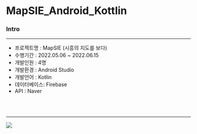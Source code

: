 # MapSIE_Android_Kottlin


### Intro

<hr>

   -  프로젝트명  : MapSIE (시흥의 지도를 보다)
   -  수행기간    : 2022.05.06 ~ 2022.06.15
   -  개발인원    : 4명
   -  개발환경    : Android Studio
   -  개발언어    : Kotlin
   -  데이터베이스: Firebase 
   -  API        : Naver
 
</br>

</br>

<hr>

<p>
  <img src="https://github.com/diffngood/MapSIE_android_kotlin/assets/103239379/7b943cfd-c7e9-4bd4-be5e-bcf2e326b0a3">
</p>
